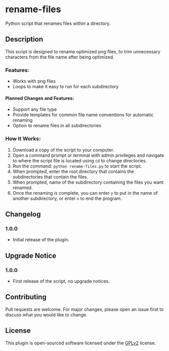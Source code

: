 # rename-files
Python script that renames files within a directory.

## Description
This script is designed to rename optimized png files, to trim unnecessary characters from the file name after being optimized. 

### Features:
* Works with png files
* Loops to make it easy to run for each subdirectory

#### Planned Changes and Features:
* Support any file type
* Provide templates for common file name conventions for automatic renaming
* Option to rename files in all subdirectories

### How It Works: 
1. Download a copy of the script to your computer.
2. Open a command prompt or terminal with admin privileges and navigate to where the script file is located using `cd` to change directories. 
3. Run the command: `python rename-files.py` to start the script. 
4. When prompted, enter the root directory that contains the subdirectories that contain the files.
5. When prompted, name of the subdirectory containing the files you want renamed.
6. Once the renaming is complete, you can enter `y` to put in the name of another subdirectory, or enter `n` to end the program.

## Changelog

### 1.0.0
- Initial release of the plugin.

## Upgrade Notice

### 1.0.0
- First release of the script, no upgrade notices.

## Contributing
Pull requests are welcome. For major changes, please open an issue first to discuss what you would like to change.

## License
This plugin is open-sourced software licensed under the [GPLv2](https://www.gnu.org/licenses/gpl-2.0.html) license.